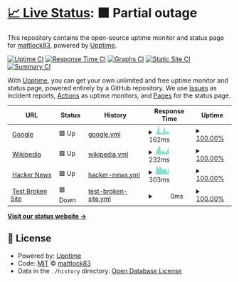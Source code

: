 # [📈 Live Status](https://mattlock83.github.io/wassup): <!--live status--> **🟧 Partial outage**

This repository contains the open-source uptime monitor and status page for [mattlock83](https://mattlock83.github.io/wassup), powered by [Upptime](https://github.com/upptime/upptime).

[![Uptime CI](https://github.com/mattlock83/wassup/workflows/Uptime%20CI/badge.svg)](https://github.com/mattlock83/wassup/actions?query=workflow%3A%22Uptime+CI%22)
[![Response Time CI](https://github.com/mattlock83/wassup/workflows/Response%20Time%20CI/badge.svg)](https://github.com/mattlock83/wassup/actions?query=workflow%3A%22Response+Time+CI%22)
[![Graphs CI](https://github.com/mattlock83/wassup/workflows/Graphs%20CI/badge.svg)](https://github.com/mattlock83/wassup/actions?query=workflow%3A%22Graphs+CI%22)
[![Static Site CI](https://github.com/mattlock83/wassup/workflows/Static%20Site%20CI/badge.svg)](https://github.com/mattlock83/wassup/actions?query=workflow%3A%22Static+Site+CI%22)
[![Summary CI](https://github.com/mattlock83/wassup/workflows/Summary%20CI/badge.svg)](https://github.com/mattlock83/wassup/actions?query=workflow%3A%22Summary+CI%22)

With [Upptime](https://upptime.js.org), you can get your own unlimited and free uptime monitor and status page, powered entirely by a GitHub repository. We use [Issues](https://github.com/mattlock83/wassup/issues) as incident reports, [Actions](https://github.com/mattlock83/wassup/actions) as uptime monitors, and [Pages](https://mattlock83.github.io/wassup) for the status page.

<!--start: status pages-->
<!-- This summary is generated by Upptime (https://github.com/upptime/upptime) -->
<!-- Do not edit this manually, your changes will be overwritten -->
<!-- prettier-ignore -->
| URL | Status | History | Response Time | Uptime |
| --- | ------ | ------- | ------------- | ------ |
| <img alt="" src="https://icons.duckduckgo.com/ip3/www.google.com.ico" height="13"> [Google](https://www.google.com) | 🟩 Up | [google.yml](https://github.com/mattlock83/wassup/commits/HEAD/history/google.yml) | <details><summary><img alt="Response time graph" src="./graphs/google/response-time-week.png" height="20"> 162ms</summary><br><a href="https://mattlock83.github.io/wassup/history/google"><img alt="Response time 151" src="https://img.shields.io/endpoint?url=https%3A%2F%2Fraw.githubusercontent.com%2Fmattlock83%2Fwassup%2FHEAD%2Fapi%2Fgoogle%2Fresponse-time.json"></a><br><a href="https://mattlock83.github.io/wassup/history/google"><img alt="24-hour response time 118" src="https://img.shields.io/endpoint?url=https%3A%2F%2Fraw.githubusercontent.com%2Fmattlock83%2Fwassup%2FHEAD%2Fapi%2Fgoogle%2Fresponse-time-day.json"></a><br><a href="https://mattlock83.github.io/wassup/history/google"><img alt="7-day response time 162" src="https://img.shields.io/endpoint?url=https%3A%2F%2Fraw.githubusercontent.com%2Fmattlock83%2Fwassup%2FHEAD%2Fapi%2Fgoogle%2Fresponse-time-week.json"></a><br><a href="https://mattlock83.github.io/wassup/history/google"><img alt="30-day response time 151" src="https://img.shields.io/endpoint?url=https%3A%2F%2Fraw.githubusercontent.com%2Fmattlock83%2Fwassup%2FHEAD%2Fapi%2Fgoogle%2Fresponse-time-month.json"></a><br><a href="https://mattlock83.github.io/wassup/history/google"><img alt="1-year response time 151" src="https://img.shields.io/endpoint?url=https%3A%2F%2Fraw.githubusercontent.com%2Fmattlock83%2Fwassup%2FHEAD%2Fapi%2Fgoogle%2Fresponse-time-year.json"></a></details> | <details><summary><a href="https://mattlock83.github.io/wassup/history/google">100.00%</a></summary><a href="https://mattlock83.github.io/wassup/history/google"><img alt="All-time uptime 100.00%" src="https://img.shields.io/endpoint?url=https%3A%2F%2Fraw.githubusercontent.com%2Fmattlock83%2Fwassup%2FHEAD%2Fapi%2Fgoogle%2Fuptime.json"></a><br><a href="https://mattlock83.github.io/wassup/history/google"><img alt="24-hour uptime 100.00%" src="https://img.shields.io/endpoint?url=https%3A%2F%2Fraw.githubusercontent.com%2Fmattlock83%2Fwassup%2FHEAD%2Fapi%2Fgoogle%2Fuptime-day.json"></a><br><a href="https://mattlock83.github.io/wassup/history/google"><img alt="7-day uptime 100.00%" src="https://img.shields.io/endpoint?url=https%3A%2F%2Fraw.githubusercontent.com%2Fmattlock83%2Fwassup%2FHEAD%2Fapi%2Fgoogle%2Fuptime-week.json"></a><br><a href="https://mattlock83.github.io/wassup/history/google"><img alt="30-day uptime 100.00%" src="https://img.shields.io/endpoint?url=https%3A%2F%2Fraw.githubusercontent.com%2Fmattlock83%2Fwassup%2FHEAD%2Fapi%2Fgoogle%2Fuptime-month.json"></a><br><a href="https://mattlock83.github.io/wassup/history/google"><img alt="1-year uptime 100.00%" src="https://img.shields.io/endpoint?url=https%3A%2F%2Fraw.githubusercontent.com%2Fmattlock83%2Fwassup%2FHEAD%2Fapi%2Fgoogle%2Fuptime-year.json"></a></details>
| <img alt="" src="https://icons.duckduckgo.com/ip3/en.wikipedia.org.ico" height="13"> [Wikipedia](https://en.wikipedia.org) | 🟩 Up | [wikipedia.yml](https://github.com/mattlock83/wassup/commits/HEAD/history/wikipedia.yml) | <details><summary><img alt="Response time graph" src="./graphs/wikipedia/response-time-week.png" height="20"> 232ms</summary><br><a href="https://mattlock83.github.io/wassup/history/wikipedia"><img alt="Response time 206" src="https://img.shields.io/endpoint?url=https%3A%2F%2Fraw.githubusercontent.com%2Fmattlock83%2Fwassup%2FHEAD%2Fapi%2Fwikipedia%2Fresponse-time.json"></a><br><a href="https://mattlock83.github.io/wassup/history/wikipedia"><img alt="24-hour response time 382" src="https://img.shields.io/endpoint?url=https%3A%2F%2Fraw.githubusercontent.com%2Fmattlock83%2Fwassup%2FHEAD%2Fapi%2Fwikipedia%2Fresponse-time-day.json"></a><br><a href="https://mattlock83.github.io/wassup/history/wikipedia"><img alt="7-day response time 232" src="https://img.shields.io/endpoint?url=https%3A%2F%2Fraw.githubusercontent.com%2Fmattlock83%2Fwassup%2FHEAD%2Fapi%2Fwikipedia%2Fresponse-time-week.json"></a><br><a href="https://mattlock83.github.io/wassup/history/wikipedia"><img alt="30-day response time 206" src="https://img.shields.io/endpoint?url=https%3A%2F%2Fraw.githubusercontent.com%2Fmattlock83%2Fwassup%2FHEAD%2Fapi%2Fwikipedia%2Fresponse-time-month.json"></a><br><a href="https://mattlock83.github.io/wassup/history/wikipedia"><img alt="1-year response time 206" src="https://img.shields.io/endpoint?url=https%3A%2F%2Fraw.githubusercontent.com%2Fmattlock83%2Fwassup%2FHEAD%2Fapi%2Fwikipedia%2Fresponse-time-year.json"></a></details> | <details><summary><a href="https://mattlock83.github.io/wassup/history/wikipedia">100.00%</a></summary><a href="https://mattlock83.github.io/wassup/history/wikipedia"><img alt="All-time uptime 100.00%" src="https://img.shields.io/endpoint?url=https%3A%2F%2Fraw.githubusercontent.com%2Fmattlock83%2Fwassup%2FHEAD%2Fapi%2Fwikipedia%2Fuptime.json"></a><br><a href="https://mattlock83.github.io/wassup/history/wikipedia"><img alt="24-hour uptime 100.00%" src="https://img.shields.io/endpoint?url=https%3A%2F%2Fraw.githubusercontent.com%2Fmattlock83%2Fwassup%2FHEAD%2Fapi%2Fwikipedia%2Fuptime-day.json"></a><br><a href="https://mattlock83.github.io/wassup/history/wikipedia"><img alt="7-day uptime 100.00%" src="https://img.shields.io/endpoint?url=https%3A%2F%2Fraw.githubusercontent.com%2Fmattlock83%2Fwassup%2FHEAD%2Fapi%2Fwikipedia%2Fuptime-week.json"></a><br><a href="https://mattlock83.github.io/wassup/history/wikipedia"><img alt="30-day uptime 100.00%" src="https://img.shields.io/endpoint?url=https%3A%2F%2Fraw.githubusercontent.com%2Fmattlock83%2Fwassup%2FHEAD%2Fapi%2Fwikipedia%2Fuptime-month.json"></a><br><a href="https://mattlock83.github.io/wassup/history/wikipedia"><img alt="1-year uptime 100.00%" src="https://img.shields.io/endpoint?url=https%3A%2F%2Fraw.githubusercontent.com%2Fmattlock83%2Fwassup%2FHEAD%2Fapi%2Fwikipedia%2Fuptime-year.json"></a></details>
| <img alt="" src="https://icons.duckduckgo.com/ip3/news.ycombinator.com.ico" height="13"> [Hacker News](https://news.ycombinator.com) | 🟩 Up | [hacker-news.yml](https://github.com/mattlock83/wassup/commits/HEAD/history/hacker-news.yml) | <details><summary><img alt="Response time graph" src="./graphs/hacker-news/response-time-week.png" height="20"> 303ms</summary><br><a href="https://mattlock83.github.io/wassup/history/hacker-news"><img alt="Response time 312" src="https://img.shields.io/endpoint?url=https%3A%2F%2Fraw.githubusercontent.com%2Fmattlock83%2Fwassup%2FHEAD%2Fapi%2Fhacker-news%2Fresponse-time.json"></a><br><a href="https://mattlock83.github.io/wassup/history/hacker-news"><img alt="24-hour response time 413" src="https://img.shields.io/endpoint?url=https%3A%2F%2Fraw.githubusercontent.com%2Fmattlock83%2Fwassup%2FHEAD%2Fapi%2Fhacker-news%2Fresponse-time-day.json"></a><br><a href="https://mattlock83.github.io/wassup/history/hacker-news"><img alt="7-day response time 303" src="https://img.shields.io/endpoint?url=https%3A%2F%2Fraw.githubusercontent.com%2Fmattlock83%2Fwassup%2FHEAD%2Fapi%2Fhacker-news%2Fresponse-time-week.json"></a><br><a href="https://mattlock83.github.io/wassup/history/hacker-news"><img alt="30-day response time 312" src="https://img.shields.io/endpoint?url=https%3A%2F%2Fraw.githubusercontent.com%2Fmattlock83%2Fwassup%2FHEAD%2Fapi%2Fhacker-news%2Fresponse-time-month.json"></a><br><a href="https://mattlock83.github.io/wassup/history/hacker-news"><img alt="1-year response time 312" src="https://img.shields.io/endpoint?url=https%3A%2F%2Fraw.githubusercontent.com%2Fmattlock83%2Fwassup%2FHEAD%2Fapi%2Fhacker-news%2Fresponse-time-year.json"></a></details> | <details><summary><a href="https://mattlock83.github.io/wassup/history/hacker-news">100.00%</a></summary><a href="https://mattlock83.github.io/wassup/history/hacker-news"><img alt="All-time uptime 100.00%" src="https://img.shields.io/endpoint?url=https%3A%2F%2Fraw.githubusercontent.com%2Fmattlock83%2Fwassup%2FHEAD%2Fapi%2Fhacker-news%2Fuptime.json"></a><br><a href="https://mattlock83.github.io/wassup/history/hacker-news"><img alt="24-hour uptime 100.00%" src="https://img.shields.io/endpoint?url=https%3A%2F%2Fraw.githubusercontent.com%2Fmattlock83%2Fwassup%2FHEAD%2Fapi%2Fhacker-news%2Fuptime-day.json"></a><br><a href="https://mattlock83.github.io/wassup/history/hacker-news"><img alt="7-day uptime 100.00%" src="https://img.shields.io/endpoint?url=https%3A%2F%2Fraw.githubusercontent.com%2Fmattlock83%2Fwassup%2FHEAD%2Fapi%2Fhacker-news%2Fuptime-week.json"></a><br><a href="https://mattlock83.github.io/wassup/history/hacker-news"><img alt="30-day uptime 100.00%" src="https://img.shields.io/endpoint?url=https%3A%2F%2Fraw.githubusercontent.com%2Fmattlock83%2Fwassup%2FHEAD%2Fapi%2Fhacker-news%2Fuptime-month.json"></a><br><a href="https://mattlock83.github.io/wassup/history/hacker-news"><img alt="1-year uptime 100.00%" src="https://img.shields.io/endpoint?url=https%3A%2F%2Fraw.githubusercontent.com%2Fmattlock83%2Fwassup%2FHEAD%2Fapi%2Fhacker-news%2Fuptime-year.json"></a></details>
| <img alt="" src="https://icons.duckduckgo.com/ip3/thissitedoesnotexist.koj.co.ico" height="13"> [Test Broken Site](https://thissitedoesnotexist.koj.co) | 🟥 Down | [test-broken-site.yml](https://github.com/mattlock83/wassup/commits/HEAD/history/test-broken-site.yml) | <details><summary><img alt="Response time graph" src="./graphs/test-broken-site/response-time-week.png" height="20"> 0ms</summary><br><a href="https://mattlock83.github.io/wassup/history/test-broken-site"><img alt="Response time 0" src="https://img.shields.io/endpoint?url=https%3A%2F%2Fraw.githubusercontent.com%2Fmattlock83%2Fwassup%2FHEAD%2Fapi%2Ftest-broken-site%2Fresponse-time.json"></a><br><a href="https://mattlock83.github.io/wassup/history/test-broken-site"><img alt="24-hour response time 0" src="https://img.shields.io/endpoint?url=https%3A%2F%2Fraw.githubusercontent.com%2Fmattlock83%2Fwassup%2FHEAD%2Fapi%2Ftest-broken-site%2Fresponse-time-day.json"></a><br><a href="https://mattlock83.github.io/wassup/history/test-broken-site"><img alt="7-day response time 0" src="https://img.shields.io/endpoint?url=https%3A%2F%2Fraw.githubusercontent.com%2Fmattlock83%2Fwassup%2FHEAD%2Fapi%2Ftest-broken-site%2Fresponse-time-week.json"></a><br><a href="https://mattlock83.github.io/wassup/history/test-broken-site"><img alt="30-day response time 0" src="https://img.shields.io/endpoint?url=https%3A%2F%2Fraw.githubusercontent.com%2Fmattlock83%2Fwassup%2FHEAD%2Fapi%2Ftest-broken-site%2Fresponse-time-month.json"></a><br><a href="https://mattlock83.github.io/wassup/history/test-broken-site"><img alt="1-year response time 0" src="https://img.shields.io/endpoint?url=https%3A%2F%2Fraw.githubusercontent.com%2Fmattlock83%2Fwassup%2FHEAD%2Fapi%2Ftest-broken-site%2Fresponse-time-year.json"></a></details> | <details><summary><a href="https://mattlock83.github.io/wassup/history/test-broken-site">100.00%</a></summary><a href="https://mattlock83.github.io/wassup/history/test-broken-site"><img alt="All-time uptime 100.00%" src="https://img.shields.io/endpoint?url=https%3A%2F%2Fraw.githubusercontent.com%2Fmattlock83%2Fwassup%2FHEAD%2Fapi%2Ftest-broken-site%2Fuptime.json"></a><br><a href="https://mattlock83.github.io/wassup/history/test-broken-site"><img alt="24-hour uptime 100.00%" src="https://img.shields.io/endpoint?url=https%3A%2F%2Fraw.githubusercontent.com%2Fmattlock83%2Fwassup%2FHEAD%2Fapi%2Ftest-broken-site%2Fuptime-day.json"></a><br><a href="https://mattlock83.github.io/wassup/history/test-broken-site"><img alt="7-day uptime 100.00%" src="https://img.shields.io/endpoint?url=https%3A%2F%2Fraw.githubusercontent.com%2Fmattlock83%2Fwassup%2FHEAD%2Fapi%2Ftest-broken-site%2Fuptime-week.json"></a><br><a href="https://mattlock83.github.io/wassup/history/test-broken-site"><img alt="30-day uptime 100.00%" src="https://img.shields.io/endpoint?url=https%3A%2F%2Fraw.githubusercontent.com%2Fmattlock83%2Fwassup%2FHEAD%2Fapi%2Ftest-broken-site%2Fuptime-month.json"></a><br><a href="https://mattlock83.github.io/wassup/history/test-broken-site"><img alt="1-year uptime 100.00%" src="https://img.shields.io/endpoint?url=https%3A%2F%2Fraw.githubusercontent.com%2Fmattlock83%2Fwassup%2FHEAD%2Fapi%2Ftest-broken-site%2Fuptime-year.json"></a></details>

<!--end: status pages-->

[**Visit our status website →**](https://mattlock83.github.io/wassup)

## 📄 License

- Powered by: [Upptime](https://github.com/upptime/upptime)
- Code: [MIT](./LICENSE) © [mattlock83](https://mattlock83.github.io/wassup)
- Data in the `./history` directory: [Open Database License](https://opendatacommons.org/licenses/odbl/1-0/)
